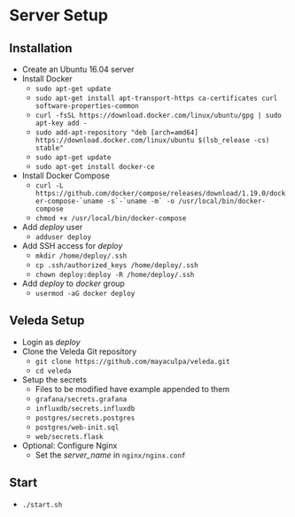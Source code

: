 # Server Setup

## Installation
- Create an Ubuntu 16.04 server
- Install Docker
    - `sudo apt-get update`
    - `sudo apt-get install apt-transport-https ca-certificates curl software-properties-common`
    - `curl -fsSL https://download.docker.com/linux/ubuntu/gpg | sudo apt-key add -`
    - `sudo add-apt-repository "deb [arch=amd64] https://download.docker.com/linux/ubuntu $(lsb_release -cs) stable"`
    - `sudo apt-get update`
    - `sudo apt-get install docker-ce`
- Install Docker Compose
    - ``curl -L https://github.com/docker/compose/releases/download/1.19.0/docker-compose-`uname -s`-`uname -m` -o /usr/local/bin/docker-compose``
    - `chmod +x /usr/local/bin/docker-compose`
- Add *deploy* user
    - `adduser deploy`
- Add SSH access for *deploy*
    - `mkdir /home/deploy/.ssh`
    - `cp .ssh/authorized_keys /home/deploy/.ssh`
    - `chown deploy:deploy -R /home/deploy/.ssh`
- Add *deploy* to *docker* group
    - `usermod -aG docker deploy`

## Veleda Setup
- Login as *deploy*
- Clone the Veleda Git repository
    - `git clone https://github.com/mayaculpa/veleda.git`
    - `cd veleda`
- Setup the secrets
    - Files to be modified have example appended to them
    - `grafana/secrets.grafana`
    - `influxdb/secrets.influxdb`
    - `postgres/secrets.postgres`
    - `postgres/web-init.sql`
    - `web/secrets.flask`
- Optional: Configure Nginx
    - Set the *server_name* in `nginx/nginx.conf`

## Start
- `./start.sh`

